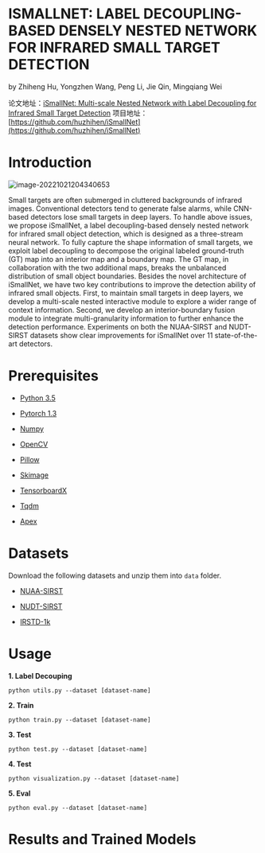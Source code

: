 # **ISMALLNET: LABEL DECOUPLING-BASED DENSELY NESTED NETWORK FOR INFRARED SMALL TARGET DETECTION**

by Zhiheng Hu, Yongzhen Wang, Peng Li, Jie Qin, Mingqiang Wei

论文地址：[iSmallNet: Multi-scale Nested Network with Label Decoupling for Infrared Small Target Detection](https://arxiv.org/abs/2210.16561)
项目地址：[https://github.com/huzhihen/iSmallNet](https://github.com/huzhihen/iSmallNet)

# Introduction
![image-20221021204340653](C:\Users\dell\AppData\Roaming\Typora\typora-user-images\image-20221021204340653.png)

Small targets are often submerged in cluttered backgrounds of infrared images.
Conventional detectors tend to generate false alarms, while CNN-based detectors lose small targets in deep layers.
To handle above issues, we propose iSmallNet, a label decoupling-based densely nested network for infrared small object detection, which is designed as a three-stream neural network.
To fully capture the shape information of small targets, we exploit label decoupling to decompose the original labeled ground-truth (GT) map into an interior map and a boundary map.
The GT map, in collaboration with the two additional maps, breaks the unbalanced distribution of small object boundaries.
Besides the novel architecture of iSmallNet, we have two key contributions to improve the detection ability of infrared small objects.
First, to maintain small targets in deep layers, we develop a multi-scale nested interactive module to explore a wider range of context information.
Second, we develop an interior-boundary fusion module to integrate multi-granularity information to further enhance the detection performance.
Experiments on both the NUAA-SIRST and NUDT-SIRST datasets show clear improvements for iSmallNet over 11 state-of-the-art detectors.

# Prerequisites


* [Python 3.5](https://www.python.org/)

* [Pytorch 1.3](https://pytorch.org/)

* [Numpy](https://numpy.org/)

* [OpenCV](https://opencv.org/)

* [Pillow](https://python-pillow.org/)

* [Skimage](https://scikit-image.org/docs/stable/api/skimage.html)

* [TensorboardX](https://github.com/lanpa/tensorboardX)

* [Tqdm](https://github.com/tqdm/tqdm)

* [Apex](https://github.com/NVIDIA/apex)

# Datasets
Download the following datasets and unzip them into `data` folder.

* [NUAA-SIRST](https://github.com/YimianDai/sirst)

* [NUDT-SIRST](https://github.com/YeRen123455/Infrared-Small-Target-Detection)

* [IRSTD-1k](https://github.com/RuiZhang97/ISNet)

# Usage
**1. Label Decouping**

```
python utils.py --dataset [dataset-name]
```

**2. Train**

```
python train.py --dataset [dataset-name]
```

**3. Test**

```
python test.py --dataset [dataset-name]
```

**4. Test**

```
python visualization.py --dataset [dataset-name]
```

**5. Eval**

```
python eval.py --dataset [dataset-name]
```

# Results and Trained Models

